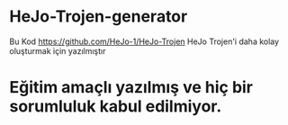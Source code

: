 # HeJo-Trojen-generator
Bu Kod https://github.com/HeJo-1/HeJo-Trojen HeJo Trojen'i daha kolay oluşturmak için yazılmıştır

# Eğitim amaçlı yazılmış ve hiç bir sorumluluk kabul edilmiyor.
